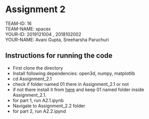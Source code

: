 # Assignment 2


TEAM-ID: 16 <br>
TEAM-NAME: spacex  <br>
YOUR-ID: 2019121004 , 2018102002  <br>
YOUR-NAME: Avani Gupta, Sreeharsha Paruchuri  <br> 

## Instructions for running the code

* First clone the directory
* Install following dependencies: open3d, numpy, matplotlib
* cd Assignment_2.1
* check if folder named 01 there in Assignment_2.1 or not
* if not there install it from [here](https://iiitaphyd-my.sharepoint.com/:u:/g/personal/shubodh_sai_research_iiit_ac_in/ERh_ND5vbw5OvpE2GI8ypL0BbPX98TNUbor44a2FVxwRLA?e=luBKLV) and keep 01 named folder inside  Assignment_2.1.
* for part 1, run A2.1.ipynb
* Navigate to Assignment_2.2 folder
* for part 2, run A2.2.ipynd
